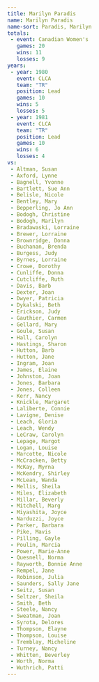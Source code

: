 ```yaml
---
title: Marilyn Paradis
name: Marilyn Paradis
name-sort: Paradis, Marilyn
totals:
 - event: Canadian Women's
   games: 20
   wins: 11
   losses: 9
years:
 - year: 1980
   event: CLCA
   team: "TR"
   position: Lead
   games: 10
   wins: 5
   losses: 5
 - year: 1981
   event: CLCA
   team: "TR"
   position: Lead
   games: 10
   wins: 6
   losses: 4
vs:
 - Altman, Susan
 - Axford, Lynne
 - Bagnell, Yvonne
 - Bartlett, Sue Ann
 - Belisle, Nicole
 - Bentley, Mary
 - Bepperling, Jo Ann
 - Bodogh, Christine
 - Bodogh, Marilyn
 - Bradawaski, Lorraine
 - Brewer, Lorraine
 - Brownridge, Donna
 - Buchanan, Brenda
 - Burgess, Judy
 - Byrnes, Lorraine
 - Crowe, Dorothy
 - Cunliffe, Donna
 - Cutcliffe, Ruth
 - Davis, Barb
 - Dexter, Joan
 - Dwyer, Patricia
 - Dykalski, Beth
 - Erickson, Judy
 - Gauthier, Carmen
 - Gellard, Mary
 - Goule, Susan
 - Hall, Carolyn
 - Hastings, Sharon
 - Hutton, Barb
 - Hutton, Jane
 - Ingram, Joan
 - James, Elaine
 - Johnston, Joan
 - Jones, Barbara
 - Jones, Colleen
 - Kerr, Nancy
 - Knickle, Margaret
 - Laliberte, Connie
 - Lavigne, Denise
 - Leach, Gloria
 - Leach, Wendy
 - LeCraw, Carolyn
 - Lepage, Margot
 - Logan, Louise
 - Marcotte, Nicole
 - McCracken, Betty
 - McKay, Myrna
 - McKendry, Shirley
 - McLean, Wanda
 - Mellis, Sheila
 - Miles, Elizabeth
 - Millar, Beverly
 - Mitchell, Marg
 - Miyashita, Joyce
 - Narduzzi, Joyce
 - Parker, Barbara
 - Pike, Mavis
 - Pilling, Gayle
 - Poulin, Marcia
 - Power, Marie-Anne
 - Quesnell, Norma
 - Rayworth, Bonnie Anne
 - Rempel, Jane
 - Robinson, Julia
 - Saunders, Sally Jane
 - Seitz, Susan
 - Seltzer, Sheila
 - Smith, Beth
 - Steele, Nancy
 - Sweatman, Joan
 - Syrota, Delores
 - Thompson, Elayne
 - Thompson, Louise
 - Tremblay, Micheline
 - Turney, Nancy
 - Whitten, Beverley
 - Worth, Norma
 - Wuthrich, Patti
---
```

